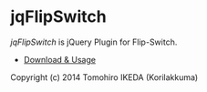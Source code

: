 jqFlipSwitch
=========
  
*jqFlipSwitch* is jQuery Plugin for Flip-Switch.
  
* [Download & Usage](https://korilakkuma.github.io/jqFlipSwitch/)

Copyright (c) 2014 Tomohiro IKEDA (Korilakkuma)

